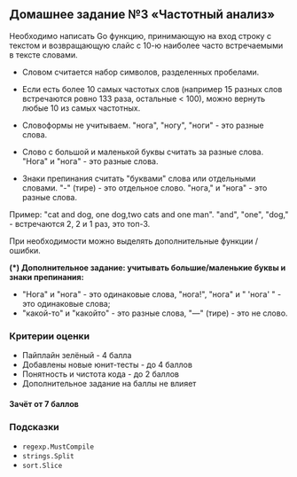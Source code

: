 ## Домашнее задание №3 «Частотный анализ»

Необходимо написать Go функцию, принимающую на вход строку с текстом и 
возвращающую слайс с 10-ю наиболее часто встречаемыми в тексте словами.

* Словом считается набор символов, разделенных пробелами.

* Если есть более 10 самых частотых слов (например 15 разных слов встречаются ровно 133 раза,
остальные < 100), можно вернуть любые 10 из самых частотных.

* Словоформы не учитываем. "нога", "ногу", "ноги" - это разные слова.

* Слово с большой и маленькой буквы считать за разные слова.
"Нога" и "нога" - это разные слова.

* Знаки препинания считать "буквами" слова или отдельными словами.
"-" (тире) - это отдельное слово. "нога," и "нога" - это разные слова.

Пример: "cat and dog, one dog,two cats and one man".
"and", "one", "dog," - встречаются 2, 2 и 1 раз, это топ-3.

При необходимости можно выделять дополнительные функции / ошибки.

**(*) Дополнительное задание: учитывать большие/маленькие буквы и знаки препинания:**
* "Нога" и "нога" - это одинаковые слова, "нога!", "нога" и " 'нога' " - это одинаковые слова;
* "какой-то" и "какойто" - это разные слова, "—" (тире) - это не слово.

### Критерии оценки
- Пайплайн зелёный - 4 балла
- Добавлены новые юнит-тесты - до 4 баллов
- Понятность и чистота кода - до 2 баллов
- Дополнительное задание на баллы не влияет

#### Зачёт от 7 баллов

### Подсказки
- `regexp.MustCompile`
- `strings.Split`
- `sort.Slice`
